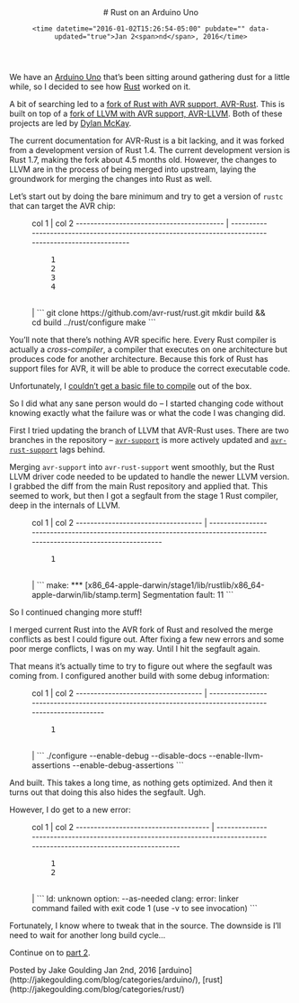 <header>
    # Rust on an Arduino Uno

    <time datetime="2016-01-02T15:26:54-05:00" pubdate="" data-updated="true">Jan 2<span>nd</span>, 2016</time>
</header>

We have an [Arduino Uno](https://www.arduino.cc/en/Main/ArduinoBoardUno) that’s been sitting around gathering
dust for a little while, so I decided to see how [Rust](https://www.rust-lang.org/) worked
on it.

<!-- more -->

A bit of searching led to a
[fork of Rust with AVR support, AVR-Rust](https://github.com/avr-rust/rust/). This is built on
top of a [fork of LLVM with AVR support, AVR-LLVM](https://github.com/avr-llvm/llvm/). Both of
these projects are led by [Dylan McKay](https://github.com/dylanmckay).

The current documentation for AVR-Rust is a bit lacking, and it was
forked from a development version of Rust 1.4. The current development
version is Rust 1.7, making the fork about 4.5 months old. However,
the changes to LLVM are in the process of being merged into upstream,
laying the groundwork for merging the changes into Rust as well.

Let’s start out by doing the bare minimum and try to get a version of
`rustc` that can target the AVR chip:

<figure class="code">
    col 1                                     | col 2                                                                                                 
    ----------------------------------------- | ------------------------------------------------------------------------------------------------------
    <pre class="line-numbers">
    1
    2
    3
    4
    </pre> | ```
    git clone https://github.com/avr-rust/rust.git
    mkdir build && cd build
    ../rust/configure
    make
    ```
</figure>

You’ll note that there’s nothing AVR specific here. Every Rust
compiler is actually a _cross-compiler_, a compiler that executes on
one architecture but produces code for another architecture. Because
this fork of Rust has support files for AVR, it will be able to
produce the correct executable code.

Unfortunately, I [couldn’t get a basic file to compile](https://github.com/avr-rust/rust/issues/13)
out of the box.

So I did what any sane person would do – I started changing code
without knowing exactly what the failure was or what the code I was
changing did.

First I tried updating the branch of LLVM that AVR-Rust uses. There
are two branches in the repository – [`avr-support`](https://github.com/avr-llvm/llvm/tree/avr-support) is more
actively updated and [`avr-rust-support`](https://github.com/avr-llvm/llvm/tree/avr-rust-support) lags behind.

Merging `avr-support` into `avr-rust-support` went smoothly, but the
Rust LLVM driver code needed to be updated to handle the newer LLVM
version. I grabbed the diff from the main Rust repository and applied
that. This seemed to work, but then I got a segfault from the stage 1
Rust compiler, deep in the internals of LLVM.

<figure class="code">
    col 1                               | col 2                                                                                                                
    ----------------------------------- | ---------------------------------------------------------------------------------------------------------------------
    <pre class="line-numbers">
    1
    </pre> | ```
    make: *** [x86_64-apple-darwin/stage1/lib/rustlib/x86_64-apple-darwin/lib/stamp.term] Segmentation fault: 11
    ```
</figure>

So I continued changing more stuff!

I merged current Rust into the AVR fork of Rust and resolved the merge
conflicts as best I could figure out. After fixing a few new errors
and some poor merge conflicts, I was on my way. Until I hit the
segfault again.

That means it’s actually time to try to figure out where the segfault
was coming from. I configured another build with some debug information:

<figure class="code">
    col 1                               | col 2                                                                                                
    ----------------------------------- | -----------------------------------------------------------------------------------------------------
    <pre class="line-numbers">
    1
    </pre> | ```
    ./configure --enable-debug --disable-docs --enable-llvm-assertions --enable-debug-assertions
    ```
</figure>

And built. This takes a long time, as nothing gets optimized. And then
it turns out that doing this also hides the segfault. Ugh.

However, I do get to a new error:

<figure class="code">
    col 1                                 | col 2                                                                                                                   
    ------------------------------------- | ------------------------------------------------------------------------------------------------------------------------
    <pre class="line-numbers">
    1
    2
    </pre> | ```
    ld: unknown option: --as-needed
    clang: error: linker command failed with exit code 1 (use -v to see invocation)
    ```
</figure>

Fortunately, I know where to tweak that in the source. The downside is
I’ll need to wait for another long build cycle…

Continue on to [part 2](http://jakegoulding.com/blog/2016/01/17/rust-on-an-arduino-uno-part-2/).

<footer>
    Posted by Jake Goulding
    <time datetime="2016-01-02T15:26:54-05:00" pubdate="" data-updated="true">Jan 2<span>nd</span>, 2016</time>  
    [arduino](http://jakegoulding.com/blog/categories/arduino/), [rust](http://jakegoulding.com/blog/categories/rust/)



</footer>